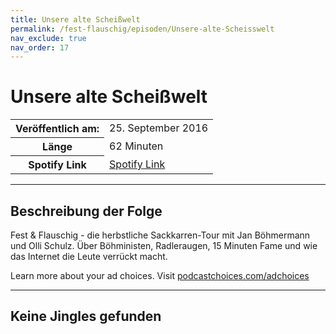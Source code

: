 ```yaml
---
title: Unsere alte Scheißwelt
permalink: /fest-flauschig/episoden/Unsere-alte-Scheisswelt
nav_exclude: true
nav_order: 17
---
```


# Unsere alte Scheißwelt
<table class="resp-table dcf-table dcf-table-responsive dcf-table-bordered dcf-table-striped dcf-w-100%">
                    <tbody>
                        <tr>
                            <th scope="row">Veröffentlich am:</th>
                            <td data-label="Veröffentlich am:">25. September 2016</td>
                        </tr>
                        <tr>
                            <th scope="row">Länge </th>
                            <td data-label="Länge ">62 Minuten</td>
                        </tr><tr>
                                <th scope="row">Spotify Link</th>
                                <td data-label="Spotify Link"><a href="https://open.spotify.com/episode/0s2U9vofHKUvyYMFH5slvJ">Spotify Link</a></td>
                            </tr></tbody>
                </table>

***

## Beschreibung der Folge

<div>
Fest &amp; Flauschig - die herbstliche Sackkarren-Tour mit Jan Böhmermann und Olli Schulz. Über Böhministen, Radleraugen, 15 Minuten Fame und wie das Internet die Leute verrückt macht.<p> </p><p>Learn more about your ad choices. Visit <a href="https://podcastchoices.com/adchoices">podcastchoices.com/adchoices</a></p>  
</div>

***

## Keine Jingles gefunden